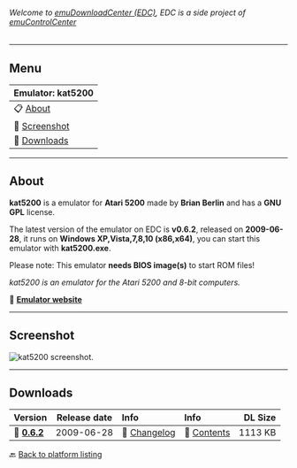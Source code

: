 ###### Welcome to [emuDownloadCenter (EDC)](https://github.com/PhoenixInteractiveNL/emuDownloadCenter/wiki/), EDC is a side project of [emuControlCenter](https://github.com/PhoenixInteractiveNL/emuControlCenter/wiki/)
***
## Menu
| **Emulator: kat5200** |
|:---------|
| :clipboard: [About](#about) |
| :sunrise: [Screenshot](#screenshot) |
| :floppy_disk: [Downloads](#downloads) |
***
## About
**kat5200** is a emulator for **Atari 5200** made by **Brian Berlin** and has a **GNU GPL** license.

The latest version of the emulator on EDC is **v0.6.2**, released on **2009-06-28**, it runs on **Windows XP,Vista,7,8,10 (x86,x64)**, you can start this emulator with **kat5200.exe**.

Please note: This emulator **needs BIOS image(s)** to start ROM files!

_kat5200 is an emulator for the Atari 5200 and 8-bit computers._

:link: [**Emulator website**](http://kat5200.jillybunch.com/)
***
## Screenshot
![](https://raw.githubusercontent.com/PhoenixInteractiveNL/emuDownloadCenter/master/hooks/kat5200/screen.jpg "kat5200 screenshot.")
***
## Downloads
| Version  | Release date  | Info       | Info       | DL Size    |
|:---------|:-------------:|:-----------|:-----------|-----------:|
| :floppy_disk: [**0.6.2**](https://github.com/PhoenixInteractiveNL/edc-repo0002/raw/master/kat5200/0.6.2.7z) | 2009-06-28 | :page_facing_up: [Changelog](https://github.com/PhoenixInteractiveNL/edc-repo0002/blob/master/kat5200/0.6.2_changelog.txt) | :mag_right: [Contents](https://github.com/PhoenixInteractiveNL/edc-repo0002/blob/master/kat5200/0.6.2_contents.txt) | 1113 KB |

:back: [Back to platform listing](https://github.com/PhoenixInteractiveNL/emuDownloadCenter/wiki/EDC-Platform-List)
